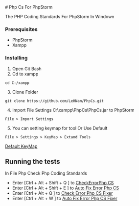 ﻿﻿﻿﻿﻿# Php Cs For PhpStorm

The PHP Coding Standards For PhpStorm In Windown


### Prerequisites
- PhpStorm
- Xampp

### Installing

1.  Open Git Bash
2.  Cd to xampp

```
cd C:/xampp
```

3. Clone Folder

```
git clone https://github.com/LeHNam/PhpCs.git
```

4. Import File Settings C:\xampp\PhpCs\PhpCs.jar to PhpStorm
```
File > Import Settings
```

5. You can setting keymap for tool Or Use Default

```
File > Settings > KeyMap > Extand Tools
```
[Default KeyMap](https://github.com/LeHNam/PhpCs/blob/master/image/DefaultKeyMap.PNG)


## Running the tests

In File Php Check Php Coding Standards 

- Enter [Ctrl + Alt + Shift + Q ] to [CheckErrorPhp CS](https://github.com/LeHNam/PhpCs/blob/master/image/CheckErrorPhpCs.PNG)
- Enter [Ctrl + Alt + Shift + E ] to [Auto Fix Error Php CS](https://github.com/LeHNam/PhpCs/blob/master/image/AutoFixErrorPhpCs.PNG)
- Enter [Ctrl + Alt  + Q ] to [Check Error Php CS Fixer](https://github.com/LeHNam/PhpCs/blob/master/image/CheckErrorPhpCsFixer.PNG)
- Enter [Ctrl + Alt + W ] to [Auto Fix Error Php CS Fixer](https://github.com/LeHNam/PhpCs/blob/master/image/AutoFixErrorPhpCsFixer.PNG)
